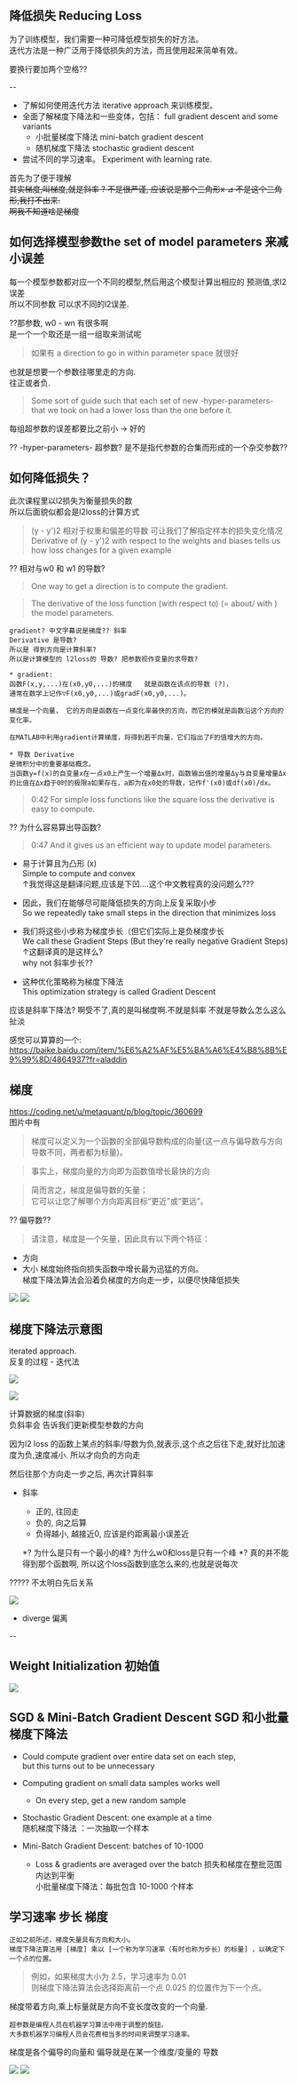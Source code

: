 ## 降低损失 Reducing Loss
为了训练模型，我们需要一种可降低模型损失的好方法。  
迭代方法是一种广泛用于降低损失的方法，而且使用起来简单有效。  

要换行要加两个空格??

--

- 了解如何使用迭代方法 iterative approach 来训练模型。
- 全面了解梯度下降法和一些变体，包括： full gradient descent and some variants
    - 小批量梯度下降法 mini-batch gradient descent
    - 随机梯度下降法  stochastic gradient descent
- 尝试不同的学习速率。 Experiment with learning rate.

首先为了便于理解  
~~其实梯度,叫梯度,就是斜率 ? 不是很严谨, 应该说是那个三角形x ⊿ 不是这个三角形,我打不出来.~~  
~~啊我不知道啥是梯度~~


## 如何选择模型参数the set of model parameters 来减小误差

每一个模型参数都对应一个不同的模型,然后用这个模型计算出相应的 预测值,求l2 误差  
所以不同参数 可以求不同的l2误差.

??那参数, w0 - wn 有很多啊  
是一个一个取还是一组一组取来测试呢

> 如果有 a direction to go in within parameter space 就很好

也就是想要一个参数往哪里走的方向.  
往正或者负.

> Some sort of guide such that each set of new -hyper-parameters- that we took on had a lower loss than the one before it.

每组超参数的误差都要比之前小 -> 好的

?? -hyper-parameters- 超参数? 是不是指代参数的合集而形成的一个杂交参数??


## 如何降低损失？

此次课程里以l2损失为衡量损失的数  
所以后面貌似都会是l2loss的计算方式
 
>(y - y')2 相对于权重和偏差的导数 可让我们了解指定样本的损失变化情况 Derivative of (y - y')2 with respect to the weights and biases tells us how loss changes for a given example

?? 相对与w0 和 w1 的导数?

> One way to get a direction is to compute the gradient.

> The derivative of the loss function (with respect to) (= about/ with ) the model parameters.

```
gradient? 中文字幕说是梯度?? 斜率
Derivative 是导数?
所以是 得到方向是计算斜率?
所以是计算模型的 l2loss的 导数? 把参数视作变量的求导数?
```

```
* gradient:
函数F(x,y,...)在(x0,y0,...)的梯度   就是函数在该点的导数 (?)，
通常在数学上记作▽F(x0,y0,...)或gradF(x0,y0,...)。

梯度是一个向量， 它的方向是函数在一点变化率最快的方向，而它的模就是函数沿这个方向的变化率。

在MATLAB中利用gradient计算梯度，将得到若干向量，它们指出了F的值增大的方向。

* 导数 Derivative
是微积分中的重要基础概念。
当函数y=f(x)的自变量x在一点x0上产生一个增量Δx时，函数输出值的增量Δy与自变量增量Δx的比值在Δx趋于0时的极限a如果存在，a即为在x0处的导数，记作f'(x0)或df(x0)/dx。

```

> 0:42	For simple loss functions like the square loss the derivative is easy to compute.

?? 为什么容易算出导函数?

> 0:47	And it gives us an efficient way to update model parameters.

- 易于计算且为凸形 (x)  
  Simple to compute and convex  
↑我觉得这是翻译问题,应该是下凹....这个中文教程真的没问题么???

- 因此，我们在能够尽可能降低损失的方向上反复采取小步  
So we repeatedly take small steps in the direction that minimizes loss

- 我们将这些小步称为梯度步长（但它们实际上是负梯度步长  
We call these Gradient Steps (But they're really negative Gradient Steps)  
↑这翻译真的是这样么?  
why not 斜率步长??  

- 这种优化策略称为梯度下降法  
This optimization strategy is called Gradient Descent  

应该是斜率下降法? 啊受不了,真的是叫梯度啊.不就是斜率 不就是导数么怎么这么扯淡  


感觉可以算算的一个:  
https://baike.baidu.com/item/%E6%A2%AF%E5%BA%A6%E4%B8%8B%E9%99%8D/4864937?fr=aladdin


## 梯度
https://coding.net/u/metaquant/p/blog/topic/360699  
图片中有  
>  梯度可以定义为一个函数的全部偏导数构成的向量(这一点与偏导数与方向导数不同，两者都为标量)。

> 事实上，梯度向量的方向即为函数值增长最快的方向  

> 简而言之，梯度是偏导数的矢量；  
它可以让您了解哪个方向距离目标“更近”或“更远”。

?? 偏导数?? 

> 请注意，梯度是一个矢量，因此具有以下两个特征：  
- 方向
- 大小
梯度始终指向损失函数中增长最为迅猛的方向。  
梯度下降法算法会沿着负梯度的方向走一步，以便尽快降低损失  

![](img_for_md/WX20180311-231837@2x.png)
![](img_for_md/WX20180311-232122@2x.png)

## 梯度下降法示意图

 iterated approach.  
 反复的过程 - 迭代法
 
![](img_for_md/WX20180311-183755@2x.png)

![](img_for_md/QQ20180309-000031@2x.png)

计算数据的梯度(斜率)  
负斜率会 告诉我们更新模型参数的方向

因为l2 loss 的函数上某点的斜率/导数为负,就表示,这个点之后往下走,就好比加速度为负,速度减小.
所以才向负的方向走

然后往那个方向走一步之后, 再次计算斜率  

* 斜率
    * 正的, 往回走
    * 负的, 向之后算
    * 负得越小, 越接近0, 应该是约距离最小误差近
    
    *? 为什么是只有一个最小的峰? 为什么w0和loss是只有一个峰
    *? 真的并不能得到那个函数啊, 所以这个loss函数到底怎么来的,也就是说每次

?????
不太明白先后关系  



![](img_for_md/WX20180311-203842@2x.png)


- diverge 偏离

--  

## Weight Initialization 初始值

![](img_for_md/WX20180311-205938@2x.png)




## SGD & Mini-Batch Gradient Descent SGD 和小批量梯度下降法

- Could compute gradient over entire data set on each step,  
but this turns out to be unnecessary
- Computing gradient on small data samples works well
    - On every step, get a new random sample

- Stochastic Gradient Descent: one example at a time  
随机梯度下降法  ：一次抽取一个样本  

- Mini-Batch Gradient Descent: batches of 10-1000
    - Loss & gradients are averaged over the batch  损失和梯度在整批范围内达到平衡  
  小批量梯度下降法：每批包含 10-1000 个样本




## 学习速率 步长 梯度

```
正如之前所述，梯度矢量具有方向和大小。
梯度下降法算法用 [梯度] 乘以 [一个称为学习速率（有时也称为步长）的标量] ，以确定下一个点的位置。
```

> 例如，如果梯度大小为 2.5，学习速率为 0.01  
则梯度下降法算法会选择距离前一个点 0.025 的位置作为下一个点。

梯度带着方向,乘上标量就是方向不变长度改变的一个向量.

```
超参数是编程人员在机器学习算法中用于调整的旋钮。
大多数机器学习编程人员会花费相当多的时间来调整学习速率。
```

梯度是各个偏导的向量和
偏导就是在某一个维度/变量的 导数


![](/img_for_md/WX20180312-001807@2x.png)
![](/img_for_md/WX20180312-001857@2x.png)



